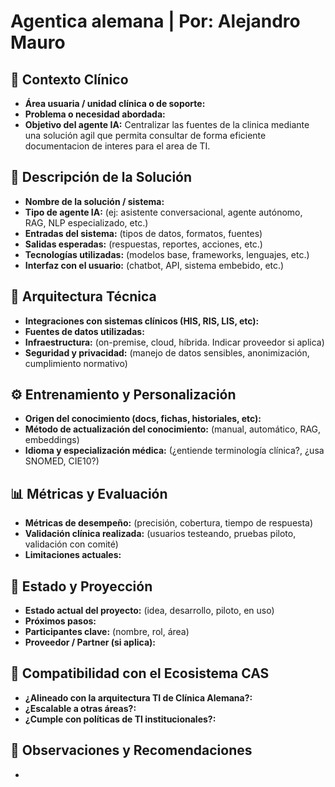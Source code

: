 # Agentica alemana | Por: Alejandro Mauro

## 🏥 Contexto Clínico
- **Área usuaria / unidad clínica o de soporte:** 
- **Problema o necesidad abordada:** 
- **Objetivo del agente IA:** Centralizar las fuentes de la clinica mediante una solución agil que permita consultar de forma eficiente documentacion de interes para el area de TI.

## 🤖 Descripción de la Solución
- **Nombre de la solución / sistema:** 
- **Tipo de agente IA:** (ej: asistente conversacional, agente autónomo, RAG, NLP especializado, etc.)
- **Entradas del sistema:** (tipos de datos, formatos, fuentes)
- **Salidas esperadas:** (respuestas, reportes, acciones, etc.)
- **Tecnologías utilizadas:** (modelos base, frameworks, lenguajes, etc.)
- **Interfaz con el usuario:** (chatbot, API, sistema embebido, etc.)

## 🧱 Arquitectura Técnica
- **Integraciones con sistemas clínicos (HIS, RIS, LIS, etc):**
- **Fuentes de datos utilizadas:** 
- **Infraestructura:** (on-premise, cloud, híbrida. Indicar proveedor si aplica)
- **Seguridad y privacidad:** (manejo de datos sensibles, anonimización, cumplimiento normativo)

## ⚙️ Entrenamiento y Personalización
- **Origen del conocimiento (docs, fichas, historiales, etc):**
- **Método de actualización del conocimiento:** (manual, automático, RAG, embeddings)
- **Idioma y especialización médica:** (¿entiende terminología clínica?, ¿usa SNOMED, CIE10?)

## 📊 Métricas y Evaluación
- **Métricas de desempeño:** (precisión, cobertura, tiempo de respuesta)
- **Validación clínica realizada:** (usuarios testeando, pruebas piloto, validación con comité)
- **Limitaciones actuales:**

## 📅 Estado y Proyección
- **Estado actual del proyecto:** (idea, desarrollo, piloto, en uso)
- **Próximos pasos:**
- **Participantes clave:** (nombre, rol, área)
- **Proveedor / Partner (si aplica):** 

## 🧩 Compatibilidad con el Ecosistema CAS
- **¿Alineado con la arquitectura TI de Clínica Alemana?:**
- **¿Escalable a otras áreas?:**
- **¿Cumple con políticas de TI institucionales?:**

## 📝 Observaciones y Recomendaciones
- 
